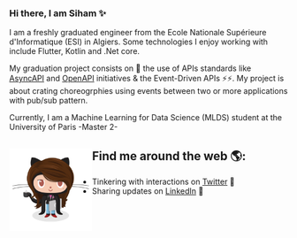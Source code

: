 ### Hi there, I am Siham ✨

<!--
**Sihamtahi/Sihamtahi** is a ✨ _special_ ✨ repository because its `README.md` (this file) appears on your GitHub profile.

Here are some ideas to get you started:


- 🌱 I’m currently learning ...
- 👯 I’m looking to collaborate on ...
- 🤔 I’m looking for help with ...
- 💬 Ask me about ...
- 📫 How to reach me: ...
- 😄 Pronouns: ...
- ⚡ Fun fact: ...
- <img src="https://raw.githubusercontent.com/M0nica/M0nica/master/gh-header-image-cropped.png" alt="banner that says Monica Powell - software engineer, content creator and community organizer alongside a cartoon illustration of Monica">
-->

 
I am a freshly graduated engineer from the Ecole Nationale Supérieure d'Informatique (ESI) in Algiers.  Some technologies I enjoy working with include Flutter, Kotlin  and .Net core.


My graduation  project consists on 🔭 the use of APIs standards like <a href="https://www.asyncapi.com">AsyncAPI</a>  and  <a href="https://www.openapis.org">OpenAPI</a>  initiatives & the Event-Driven APIs ⚡⚡. My project is about crating choreogrphies using events between two or more applications with pub/sub pattern.

Currently, I am a Machine Learning for Data Science (MLDS) student at the University of Paris -Master 2- 

## Find me around the web 🌎: <a href="https://github.com/Sihamtahi"><img align="left" width="150" height="150" src="https://github.com/Sihamtahi/Sihamtahi/blob/main/femalecodertocat.png"></a>
- Tinkering with interactions on <a href="https://twitter.com/TahiSiham"> Twitter</a> 🏓
- Sharing updates on <a href="https://www.linkedin.com/in/siham-tahi-277121181/">LinkedIn</a> 💼
